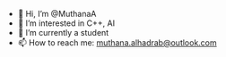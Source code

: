 - 👋 Hi, I’m @MuthanaA
- 👀 I’m interested in C++, AI
- 🌱 I’m currently a student
- 📫 How to reach me: muthana.alhadrab@outlook.com

<!---
MuthanaA/MuthanaA is a ✨ special ✨ repository because its `README.md` (this file) appears on your GitHub profile.
You can click the Preview link to take a look at your changes.
--->

